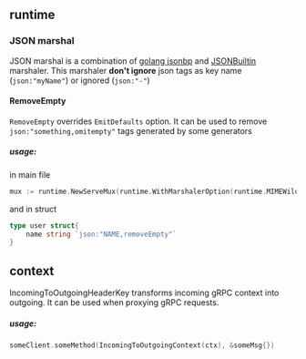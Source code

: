 runtime
------
### JSON marshal
JSON marshal  is a combination of  [golang jsonbp](https://github.com/golang/protobuf/blob/master/jsonpb/jsonpb.go) and [JSONBuiltin](https://github.com/grpc-ecosystem/grpc-gateway/blob/master/runtime/marshal_json.go) marshaler.
This marshaler **don't ignore** json tags as key name (`json:"myName"`) or ignored (`json:"-"`)

#### RemoveEmpty
`RemoveEmpty` overrides `EmitDefaults` option.
It can be used to remove `json:"something,omitempty"` tags generated
by some generators
##### usage:

in main file
```go
mux := runtime.NewServeMux(runtime.WithMarshalerOption(runtime.MIMEWildcard, &runtime.JSONCustom{RemoveEmpty:true}))
```

and in struct
```go
type user struct{
    name string `json:"NAME,removeEmpty"`
}
```

context
------
IncomingToOutgoingHeaderKey transforms incoming gRPC context into outgoing.
 It can be used when proxying gRPC requests.

 ##### usage:
 ```go
someClient.someMethod(IncomingToOutgoingContext(ctx), &someMsg{})
```
